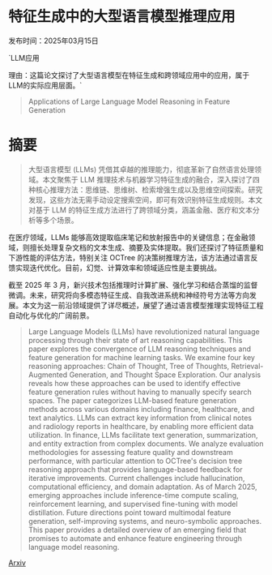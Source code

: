 # 特征生成中的大型语言模型推理应用

发布时间：2025年03月15日

`LLM应用

理由：这篇论文探讨了大型语言模型在特征生成和跨领域应用中的应用，属于LLM的实际应用层面。`

> Applications of Large Language Model Reasoning in Feature Generation

# 摘要

> 大型语言模型 (LLMs) 凭借其卓越的推理能力，彻底革新了自然语言处理领域。本文聚焦于 LLM 推理技术与机器学习特征生成的融合，深入探讨了四种核心推理方法：思维链、思维树、检索增强生成以及思维空间探索。研究发现，这些方法无需手动设定搜索空间，即可有效识别特征生成规则。本文对基于 LLM 的特征生成方法进行了跨领域分类，涵盖金融、医疗和文本分析等多个场景。

在医疗领域，LLMs 能够高效提取临床笔记和放射报告中的关键信息；在金融领域，则擅长处理复杂文档的文本生成、摘要及实体提取。我们还探讨了特征质量和下游性能的评估方法，特别关注 OCTree 的决策树推理方法，该方法通过语言反馈实现迭代优化。目前，幻觉、计算效率和领域适应性是主要挑战。

截至 2025 年 3 月，新兴技术包括推理时计算扩展、强化学习和结合蒸馏的监督微调。未来，研究将向多模态特征生成、自我改进系统和神经符号方法等方向发展。本文为这一前沿领域提供了详尽概述，展望了通过语言模型推理实现特征工程自动化与优化的广阔前景。

> Large Language Models (LLMs) have revolutionized natural language processing through their state of art reasoning capabilities. This paper explores the convergence of LLM reasoning techniques and feature generation for machine learning tasks. We examine four key reasoning approaches: Chain of Thought, Tree of Thoughts, Retrieval-Augmented Generation, and Thought Space Exploration. Our analysis reveals how these approaches can be used to identify effective feature generation rules without having to manually specify search spaces. The paper categorizes LLM-based feature generation methods across various domains including finance, healthcare, and text analytics. LLMs can extract key information from clinical notes and radiology reports in healthcare, by enabling more efficient data utilization. In finance, LLMs facilitate text generation, summarization, and entity extraction from complex documents. We analyze evaluation methodologies for assessing feature quality and downstream performance, with particular attention to OCTree's decision tree reasoning approach that provides language-based feedback for iterative improvements. Current challenges include hallucination, computational efficiency, and domain adaptation. As of March 2025, emerging approaches include inference-time compute scaling, reinforcement learning, and supervised fine-tuning with model distillation. Future directions point toward multimodal feature generation, self-improving systems, and neuro-symbolic approaches. This paper provides a detailed overview of an emerging field that promises to automate and enhance feature engineering through language model reasoning.

[Arxiv](https://arxiv.org/abs/2503.11989)